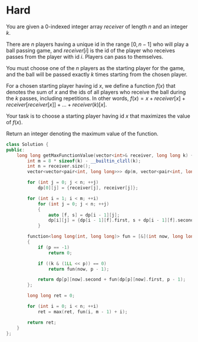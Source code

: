 # Hard

You are given a 0-indexed integer array $receiver$ of length $n$ and an integer $k$.

There are $n$ players having a unique id in the range $[0, n - 1]$ who will play a ball passing game, and $receiver[i]$ is the id of the player who receives passes from the player with id $i$. Players can pass to themselves.

You must choose one of the $n$ players as the starting player for the game, and the ball will be passed exactly $k$ times starting from the chosen player.

For a chosen starting player having id $x$, we define a function $f(x)$ that denotes the sum of $x$ and the ids of all players who receive the ball during the $k$ passes, including repetitions. In other words, $f(x) = x + receiver[x] + receiver[receiver[x]] + ... + receiver(k) [x]$.

Your task is to choose a starting player having id $x$ that maximizes the value of $f(x)$.

Return an integer denoting the maximum value of the function.

```cpp
class Solution {
public:
    long long getMaxFunctionValue(vector<int>& receiver, long long k) {
        int m = 8 * sizeof(k) - __builtin_clzll(k);
        int n = receiver.size();
        vector<vector<pair<int, long long>>> dp(m, vector<pair<int, long long>>(n));

        for (int j = 0; j < n; ++j)
            dp[0][j] = {receiver[j], receiver[j]};

        for (int i = 1; i < m; ++i)
            for (int j = 0; j < n; ++j)
            {
                auto [f, s] = dp[i - 1][j];
                dp[i][j] = {dp[i - 1][f].first, s + dp[i - 1][f].second};
            }

        function<long long(int, long long)> fun = [&](int now, long long p) -> long long
        {
            if (p == -1)
                return 0;

            if ((k & (1LL << p)) == 0)
                return fun(now, p - 1);

            return dp[p][now].second + fun(dp[p][now].first, p - 1);
        };

        long long ret = 0;

        for (int i = 0; i < n; ++i)
            ret = max(ret, fun(i, m - 1) + i);

        return ret;
    }
};
```

